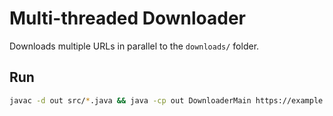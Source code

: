 # Multi-threaded Downloader

Downloads multiple URLs in parallel to the `downloads/` folder.

## Run
```bash
javac -d out src/*.java && java -cp out DownloaderMain https://example.com https://example.com/index.html
```
